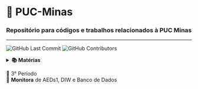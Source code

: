 # 📌 PUC-Minas
### Repositório para códigos e trabalhos relacionados à PUC Minas
-----------
<img alt="GitHub Last Commit" src="https://img.shields.io/github/last-commit/bpsoraggi/PUC-Minas" /> <img alt="GitHub Contributors" src="https://img.shields.io/github/contributors/bpsoraggi/PUC-Minas" /> <img alt="" src="https://img.shields.io/github/repo-size/bpsoraggi/PUC-Minas" />

<details>
<summary><b>📚 Matérias</b></summary>

- AEDs
- AC
- TI
- Outros

</details>

📍 3° Período<br>
📎 **Monitora** de AEDs1, DIW e Banco de Dados
